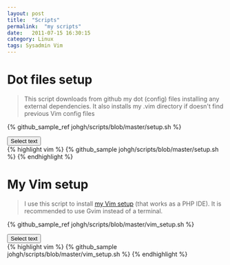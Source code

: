 ```yaml
---
layout: post
title:  "Scripts"
permalink:  "my scripts"
date:   2011-07-15 16:30:15
category: Linux
tags: Sysadmin Vim
---
```


# Dot files setup

> This script downloads from github my dot (config) files installing any external dependencies. It also installs
> my .vim directory if doesn't find previous Vim config files

<script src="{{ "/scripts/selecttext.js" | prepend: site.baseurl }}"></script>

{% github_sample_ref johgh/scripts/blob/master/setup.sh  %}
<div> <button class="selectButton" data-id="#selectText1" type="button">Select text </button> </div>
<div id="selectText1">
{% highlight vim %}
{% github_sample johgh/scripts/blob/master/setup.sh %}
{% endhighlight %}
</div>

# My Vim setup

> I use this script to install [my Vim setup](https://github.com/johgh/vim) (that works as a PHP IDE). It is recommended to use Gvim instead of a terminal.


{% github_sample_ref johgh/scripts/blob/master/vim_setup.sh  %}
<div> <button class="selectButton" data-id="#selectText2" type="button">Select text </button> </div>
<div id="selectText2">
{% highlight vim %}
{% github_sample johgh/scripts/blob/master/vim_setup.sh %}
{% endhighlight %}
</div>

